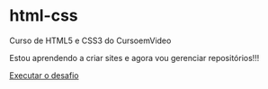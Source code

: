 # html-css
 Curso de HTML5 e CSS3 do CursoemVideo

Estou aprendendo a criar sites e agora vou gerenciar repositórios!!!

<a href= "https://jessycris.github.io/html-css/Modulo-2/exercicios/d010/index.html">Executar o desafio</a>